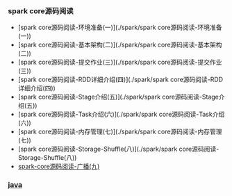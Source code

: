 ### spark core源码阅读

- [spark core源码阅读-环境准备(一)](./spark/spark core源码阅读-环境准备(一))
- [spark core源码阅读-基本架构(二)](./spark/spark core源码阅读-基本架构(二))
- [spark core源码阅读-提交作业(三)](./spark/spark core源码阅读-提交作业(三))
- [spark core源码阅读-RDD详细介绍(四)](./spark/spark core源码阅读-RDD详细介绍(四))
- [spark core源码阅读-Stage介绍(五)](./spark/spark core源码阅读-Stage介绍(五))
- [spark core源码阅读-Task介绍(六)](./spark/spark core源码阅读-Task介绍(六))
- [spark core源码阅读-内存管理(七)](./spark/spark core源码阅读-内存管理(七))
- [spark core源码阅读-Storage-Shuffle(八)](./spark/spark core源码阅读-Storage-Shuffle(八))
- [spark-core源码阅读-广播(九)](./spark/spark-core源码阅读-广播(九))


### [java](./java/README)